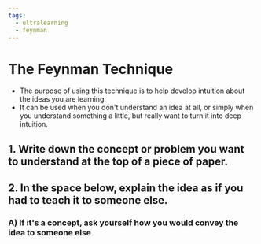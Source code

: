 ```yaml
---
tags:
  - ultralearning
  - feynman
---
```

# The Feynman Technique
* The purpose of using this technique is to help develop intuition about the ideas you are learning.
* It can be used when you don't understand an idea at all, or simply when you understand something a little, but really want to turn it into deep intuition.

## 1.  Write down the concept or problem you want to understand at the top of a piece of paper.
## 2. In the space below, explain the idea as if you had to teach it to someone else.
### A) If it's a concept, ask yourself how you would convey the idea to someone else